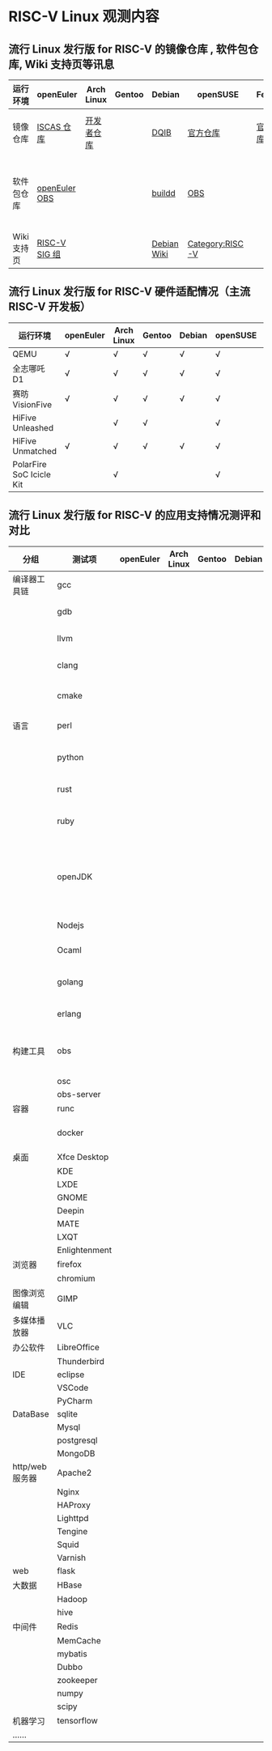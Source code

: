 # RISC-V Linux 观测内容

## 流行 Linux 发行版 for RISC-V 的镜像仓库 , 软件包仓库, Wiki 支持页等讯息

| 运行环境 | openEuler               | Arch Linux           | Gentoo | Debian | openSUSE | Fedora             | Ubuntu | FreeBSD             | Deepin | Anolis | openKylin   | Alpine |
|-| ----------------------- | -------------------- | ------ | ------ | -------- | ------------------ | ------ | ------------------- | ------ | ------ | ----------- | ------ |
| 镜像仓库 | [ISCAS 仓库][oeRepo] | [开发者仓库][archrv] |   | [DQIB][debImage] | [官方仓库][suseImage] | [官方仓库][fedora] | [Server 22.04.1][ubuntuImage], 详见 Wiki 页 | [官方仓库][freebsdImage] |        |        | [兰州大学镜像][openkylinlzuImage] <br /> [网易镜像][openkylin163Image] | [官方仓库][alpineImage] |
| 软件包仓库 | [openEuler OBS][oeOBS] |  |  | [buildd][debBuildD] | [OBS][suseOBS] |  |由 [Ubuntu-ports](ubuntu-ports) 一并提供，无独立仓库。||||[官方仓库][openkylin]| [官方软件包][alpineAPK]|
| Wiki 支持页 | [RISC-V SIG 组][oerv] |  |  | [Debian Wiki][DebWiki] | [Category:RISC-V][susewiki] |  | [Wiki 页][UbuntuWiki] | [Wiki页][freebsdwiki] |  |  | | |

[oeRepo]: https://mirror.iscas.ac.cn/openeuler-sig-riscv/openEuler-RISC-V/
[archrv]: https://archriscv.felixc.at/
[suseimage]: https://download.opensuse.org/ports/riscv/tumbleweed/images/
[fedora]: https://fedorapeople.org/groups/risc-v/disk-images/
[ubuntuImage]: https://cdimage.ubuntu.com/releases/22.04.1/release/
[ubuntu-ports]: http://ports.ubuntu.com/ubuntu-ports/
[debImage]: https://gitlab.com/api/v4/projects/giomasce%2Fdqib/jobs/artifacts/master/download?job=convert_riscv64-virt
[alpineImage]: https://dl-cdn.alpinelinux.org/alpine/edge/releases/riscv64/

[freebsdImage]: https://download.freebsd.org/ftp/snapshots/VM-IMAGES/14.0-CURRENT/riscv64/Latest/
[freebsdwiki]: https://wiki.freebsd.org/riscv

[openkylin]: http://archive.build.openkylin.top/openkylin
[openkylinlzuImage]: https://mirror.lzu.edu.cn/openkylin-cdimage/
[openkylin163Image]: https://mirrors.163.com/openkylin-cd/

[oeOBS]: https://build.openeuler.org/project/show/openEuler:Mainline:RISC-V
[debBuildD]: https://buildd.debian.org/status/architecture.php?suite=unstable&a=riscv64&priority=
[suseOBS]: https://build.opensuse.org/project/show/openSUSE:Factory:RISCV
[alpineAPK]: https://pkgs.alpinelinux.org/packages?arch=riscv64

[oerv]: https://gitee.com/openEuler/RISC-V
[suseWiki]: https://en.opensuse.org/Category:RISC-V
[DebWiki]: https://wiki.debian.org/RISC-V
[UbuntuWiki]: https://wiki.ubuntu.com/RISC-V

## 流行 Linux 发行版 for RISC-V 硬件适配情况（主流 RISC-V 开发板）

| 运行环境                 | openEuler | Arch Linux | Gentoo | Debian | openSUSE | Fedora | Ubuntu | FreeBSD | Deepin | Anolis | openKylin | Alpine |
| ------------------------ | --------- | ---------- | ------ | ------ | -------- | ------ | ------ | ------- | ------ | ------ | --------- | ------ |
| QEMU                     | √         | √          | √      | √      | √        | √      | √      | √       |        | √      |           |        |
| 全志哪吒 D1              | √         | √          | √      | √      | √        | √      | √      |         |        | √      |           |        |
| 赛昉 VisionFive          | √         | √          | √      | √      | √        | √      | √      |         |        |        | √         |        |
| HiFive Unleashed         |           | √          | √      |        | √        |        |        | √       |        |        |           |        |
| HiFive Unmatched         | √         | √          | √      | √      | √        | √      | √      | √       |        |        | √         |        |
| PolarFire SoC Icicle Kit |           | √          |        |        | √        | √      |        |         |        |        |           |        |

## 流行 Linux 发行版 for RISC-V 的应用支持情况测评和对比

| 分组            | 测试项        | openEuler | Arch Linux | Gentoo | Debian | openSUSE | Fedora | Ubuntu | FreeBSD | Deepin | Anolis | openKylin | Alpine |
| --------------- | ------------- | --------- | ---------- | ------ | ------ | -------- | -------------- | ------ | ------- | ------ | ------ | --------- | ------ |
| 编译器工具链    | gcc           |           |            |        |        |            | ✅ gcc-12.1.1  |✔️ gcc-12.1.1|         |        | ✅ gcc-12.0.1 | ✅ gcc-10 |        |
|                 | gdb           |           |            |        |        |          | ✅ gdb-12.1  |✔️ gdb-12.0.90|         |        | ✅ gdb-11.2 | ✅ gdb-9.1 |        |
|                 | llvm          |           |            |        |        |          | ✅ llvm-14.0.5 |✔️ llvm-14.0.0|         |        | ✅ llvm-13.0.1 | ✅ llvm-10.0.0 |        |
|                 | clang         |           |            |        |        |          | ✅ clang-14.0.5 |✔️ clang-14.0.0|         |        |        | ✅ clang-10.0.0 |        |
|                 | cmake         |           |            |        |        |  | ✅ cmake-3.24.1   |        |✔️ cmake-3.22.1|        | ✅ cmake-3.22.2 | ✅ cmake-3.16.3 |        |
| 语言            | perl          |           |            |        |        |          |                 |✔️ perl-5.34.0|         |        | ⚠️ perl-5.34.0 | ✅ perl-5.30.0 |        |
|                 | python        |           |            |        |        |          | ✅ python-3.9.7 |✔️ python3-3.10.6|         |        | ✅ python-3.10.2       | ✅ python-3.8 |        |
|                 | rust          |           |            |        |        |          | ✅ rust-1.63.0  |✔️ rust-1.59.0|         |        | ✅ rust-1.58.1       | ✅ rust-1.59.0 |        |
|                 | ruby          |           |            |        |        |          |                 |✔️ ruby3.0-3.0.2|         |        |        |           |        |
|                 | openJDK       |           |            |        |        |          | ✅ openjdk-11 |✔️ OpenJDK-18.0.2|         |        | ✅ openjdk-11 (bisheng & dragonwell & OpenJDK) | ✅ openjdk-8 |        |
|                 | Nodejs        |           |            |        |        |          | ⚠️             |❌|         |        |        | ✅ nodejs-12.22.9 |  |
|                 | Ocaml         |           |            |        |        |          |                |✔️ ocaml-4.13.1-3|         |        | ✅ ocaml-4.12.0-3       |           |        |
|                 | golang        |           |            |        |        |          | ✅ golang-1.19 |✔️ golang-go-1.18|         |        |        |           |        |
|                 | erlang        |           |            |        |        |          |        |        |✔️ erlang-24.2.1|        |        |           |        |
| 构建工具        | obs           |           |            |        |        |          |        |        |✔️ obs-build-20210120-1|        |        |           |        |
|                 | osc           |           |            |        |        |          |        |        |❌|        |        |           |        |
|                 | obs-server    |           |            |        |        |          |        |        |❌|        |        |           |        |
| 容器            | runc          |           |            |        |        |          |        |        |❌|        |        |           |        |
|                 | docker        |           |            |        |        |          |        |        |⚠️ 非官方支持|        |        | ✅ docker.io-19.03.8 |        |
| 桌面            | Xfce Desktop  |           |            |        |        |          |        |        |         |        |        |           |        |
|                 | KDE           |           |            |        |        |          |        |        |         |        |        |           |        |
|                 | LXDE          |           |            |        |        |          |        |        |         |        |        |           |        |
|                 | GNOME         |           |            |        |        |          |        |        |         |        |        |           |        |
|                 | Deepin        |           |            |        |        |          |        |        |         |        |        |           |        |
|                 | MATE          |           |            |        |        |          |        |        |         |        |        |           |        |
|                 | LXQT          |           |            |        |        |          |        |        |         |        |        |           |        |
|                 | Enlightenment |           |            |        |        |          |        |        |         |        |        |           |        |
| 浏览器          | firefox       |           |            |        |        |          |        |        |         |        |        |           |        |
|                 | chromium      |           |            |        |        |          |        |        |         |        |        |           |        |
| 图像浏览编辑    | GIMP          |           |            |        |        |          |        |        |         |        |        |           |        |
| 多媒体播放器    | VLC           |           |            |        |        |          |        |        |         |        |        |           |        |
| 办公软件        | LibreOffice   |           |            |        |        |          |        |        |         |        |        |           |        |
|                 | Thunderbird   |           |            |        |        |          |        |        |         |        |        |           |        |
| IDE             | eclipse       |           |            |        |        |          |        |        |         |        |        |           |        |
|                 | VSCode        |           |            |        |        |          |        |        |         |        |        |           |        |
|                 | PyCharm       |           |            |        |        |          |        |        |         |        |        |           |        |
| DataBase              | sqlite        |           |            |        |        |          |        |        |         |        |        |           |        |
|                 | Mysql         |           |            |        |        |          |        |        |         |        |        |           |        |
|                 | postgresql    |           |            |        |        |          |        |        |         |        |        |           |        |
|                 | MongoDB       |           |            |        |        |          |        |        |         |        |        |           |        |
| http/web 服务器 | Apache2       |           |            |        |        |          |        |        |         |        |        |           |        |
|                 | Nginx         |           |            |        |        |          |        |        |         |        |        |           |        |
|                 | HAProxy       |           |            |        |        |          |        |        |         |        |        |           |        |
|                 | Lighttpd      |           |            |        |        |          |        |        |         |        |        |           |        |
|                 | Tengine       |           |            |        |        |          |        |        |         |        |        |           |        |
|                 | Squid         |           |            |        |        |          |        |        |         |        |        |           |        |
|                 | Varnish       |           |            |        |        |          |        |        |         |        |        |           |        |
| web             | flask         |           |            |        |        |          |        |        |         |        |        |           |        |
| 大数据          | HBase         |           |            |        |        |          |        |        |         |        |        |           |        |
|                 | Hadoop        |           |            |        |        |          |        |        |         |        |        |           |        |
|                 | hive          |           |            |        |        |          |        |        |         |        |        |           |        |
| 中间件          | Redis         |           |            |        |        |          |        |        |         |        |        |           |        |
|                 | MemCache      |           |            |        |        |          |        |        |         |        |        |           |        |
|                 | mybatis       |           |            |        |        |          |        |        |         |        |        |           |        |
|                 | Dubbo         |           |            |        |        |          |        |        |         |        |        |           |        |
|                 | zookeeper     |           |            |        |        |          |        |        |         |        |        |           |        |
|                 | numpy         |           |            |        |        |          |        |        |         |        |        |           |        |
|                 | scipy         |           |            |        |        |          |        |        |         |        |        |           |        |
| 机器学习        | tensorflow    |           |            |        |        |          |        |        |         |        |        |           |        |
| ……              |               |           |            |        |        |          |        |        |         |        |        |           |        |
